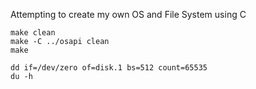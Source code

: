 Attempting to create my own OS and File System using C

```
make clean
make -C ../osapi clean
make

dd if=/dev/zero of=disk.1 bs=512 count=65535
du -h
```